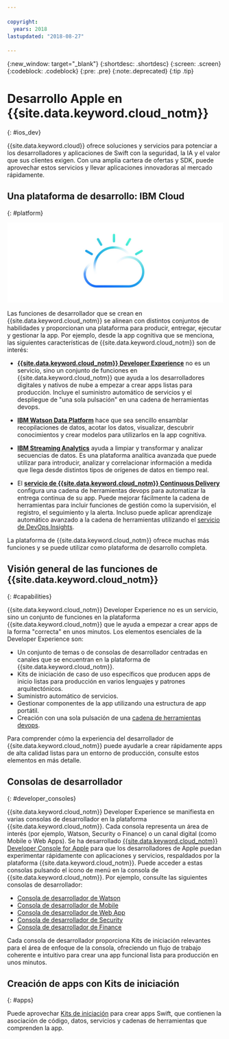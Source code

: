 ```yaml
---

copyright:
  years: 2018
lastupdated: "2018-08-27"

---
```

{:new_window: target="_blank"}
{:shortdesc: .shortdesc}
{:screen: .screen}
{:codeblock: .codeblock}
{:pre: .pre}
{:note:.deprecated}
{:tip .tip}

# Desarrollo Apple en {{site.data.keyword.cloud_notm}}
{: #ios_dev}

{{site.data.keyword.cloud}} ofrece soluciones y servicios para potenciar a los desarrolladores y aplicaciones de Swift con la seguridad, la IA y el valor que sus clientes exigen. Con una amplia cartera de ofertas y SDK, puede aprovechar estos servicios y llevar aplicaciones innovadoras al mercado rápidamente.

## Una plataforma de desarrollo: IBM Cloud
{: #platform}

 ![Tipos de desarrolladores](images/IBM_Cloud_icon.png "IBM Cloud")

Las funciones de desarrollador que se crean en {{site.data.keyword.cloud_notm}} se alinean con distintos conjuntos de habilidades y proporcionan una plataforma para producir, entregar, ejecutar y gestionar la app. Por ejemplo, desde la app cognitiva que se menciona, las siguientes características de {{site.data.keyword.cloud_notm}} son de interés:

* [**{{site.data.keyword.cloud_notm}} Developer Experience**](https://console.bluemix.net/docs/overview/dev-journey.html#dev-journey) no es un servicio, sino un conjunto de funciones en {{site.data.keyword.cloud_notm}} que ayuda a los desarrolladores digitales y nativos de nube a empezar a crear apps listas para producción. Incluye el suministro automático de servicios y el despliegue de "una sola pulsación" en una cadena de herramientas devops.

* [**IBM Watson Data Platform**](https://dataplatform.ibm.com) hace que sea sencillo ensamblar recopilaciones de datos, acotar los datos, visualizar, descubrir conocimientos y crear modelos para utilizarlos en la app cognitiva.

* [**IBM Streaming Analytics**](../services/StreamingAnalytics/index.html#gettingstarted) ayuda a limpiar y transformar y analizar secuencias de datos. Es una plataforma analítica avanzada que puede utilizar para introducir, analizar y correlacionar información a medida que llega desde distintos tipos de orígenes de datos en tiempo real.

* El [**servicio de {{site.data.keyword.cloud_notm}} Continuous Delivery**](../services/ContinuousDelivery/index.html#cd_getting_started) configura una cadena de herramientas devops para automatizar la entrega continua de su app. Puede mejorar fácilmente la cadena de herramientas para incluir funciones de gestión como la supervisión, el registro, el seguimiento y la alerta. Incluso puede aplicar aprendizaje automático avanzado a la cadena de herramientas utilizando el [servicio de DevOps Insights](../services/DevOpsInsights/index.html#gettingstarted).

La plataforma de {{site.data.keyword.cloud_notm}} ofrece muchas más funciones y se puede utilizar como plataforma de desarrollo completa.

## Visión general de las funciones de {{site.data.keyword.cloud_notm}}
{: #capabilities}

{{site.data.keyword.cloud_notm}} Developer Experience no es un servicio, sino un conjunto de funciones en la plataforma {{site.data.keyword.cloud_notm}} que le ayuda a empezar a crear apps de la forma "correcta" en unos minutos. Los elementos esenciales de la Developer Experience son:

* Un conjunto de temas o de consolas de desarrollador centradas en canales que se encuentran en la plataforma de {{site.data.keyword.cloud_notm}}.
* Kits de iniciación de caso de uso específicos que producen apps de inicio listas para producción en varios lenguajes y patrones arquitectónicos.
* Suministro automático de servicios.
* Gestionar componentes de la app utilizando una estructura de app portátil.
* Creación con una sola pulsación de una [cadena de herramientas devops](../services/ContinuousDelivery/index.html#cd_getting_started).

Para comprender cómo la experiencia del desarrollador de {{site.data.keyword.cloud_notm}} puede ayudarle a crear rápidamente apps de alta calidad listas para un entorno de producción, consulte estos elementos en más detalle.

## Consolas de desarrollador
{: #developer_consoles}

{{site.data.keyword.cloud_notm}} Developer Experience se manifiesta en varias consolas de desarrollador en la plataforma {{site.data.keyword.cloud_notm}}. Cada consola representa un área de interés (por ejemplo, Watson, Security o Finance) o un canal digital (como Mobile o Web Apps). Se ha desarrollado [{{site.data.keyword.cloud_notm}} Developer Console for Apple](https://console.bluemix.net/developer/appledevelopment/dashboard) para que los desarrolladores de Apple puedan experimentar rápidamente con aplicaciones y servicios, respaldados por la plataforma {{site.data.keyword.cloud_notm}}. Puede acceder a estas consolas pulsando el icono de menú en la consola de {{site.data.keyword.cloud_notm}}. Por ejemplo, consulte las siguientes consolas de desarrollador:

* [Consola de desarrollador de Watson](https://console.bluemix.net/developer/watson/dashboard)
* [Consola de desarrollador de Mobile](https://console.bluemix.net/developer/mobile/dashboard)
* [Consola de desarrollador de Web App](https://console.bluemix.net/developer/appservice/dashboard)
* [Consola de desarrollador de Security](https://console.bluemix.net/developer/security/dashboard)
* [Consola de desarrollador de Finance](https://console.bluemix.net/developer/finance/dashboard)

<!--Cloud native development is the process of developing apps that are optimized to leverage capabilities engendered from running on the cloud.  Flexibility, portability, scaling, rapid development, continuous delivery, and a close coupling development and operations ("devops) are characteristics of cloud applications. The {{site.data.keyword.cloud}} Developer Experience quickly gets you started building cloud native applications that are ready for team development and bound for production use.-->


<!--![Overview of elements of the {{site.data.keyword.cloud_notm}} Developer Experience](images/elements_of_devex.png "Overview of elements of the {{site.data.keyword.cloud_notm}} Developer Experience") <br> *Overview of elements of the {{site.data.keyword.cloud_notm}} Developer Experience*-->

Cada consola de desarrollador proporciona Kits de iniciación relevantes para el área de enfoque de la consola, ofreciendo un flujo de trabajo coherente e intuitivo para crear una app funcional lista para producción en unos minutos.

## Creación de apps con Kits de iniciación
{: #apps}

Puede aprovechar [Kits de iniciación](starter_kit/starter_kits.html) para crear apps Swift, que contienen la asociación de código, datos, servicios y cadenas de herramientas que comprenden la app.

